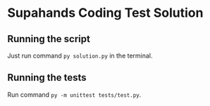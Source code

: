 # Supahands Coding Test Solution

## Running the script

Just run command `py solution.py` in the terminal.

## Running the tests

Run command `py -m unittest tests/test.py`.
